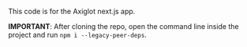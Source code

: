 This code is for the Axiglot next.js app.

**IMPORTANT**: After cloning the repo, open the command line inside the project and run `npm i --legacy-peer-deps`.
